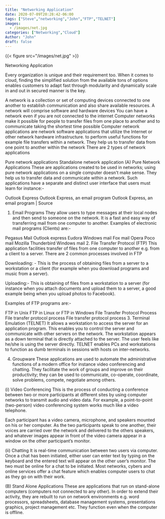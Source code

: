 ```yaml
---
title: "Networking Application"
date: 2020-07-09T20:28:42-06:00
tags: ["Steve","networking","John","FTP","TELNET"]
images:
  - /images/net.jpg
categories: ["Networking","Cloud"]
Author: "John"
draft: false
---
```


{{< figure src="/images/net.jpg" >}}

Networking Application

Every organization is unique and their requirement too. When it comes to cloud, finding the simplified solution from the available tons of options enables customers to adapt fast through modularity and dynamically scale in and out in secured manner is the key.

A network is a collection or set of computing devices connected to one another to establish communication and also share available resources. A network will comprise software and hardware devices You can have a network even if you are not connected to the internet Computer networks make it possible for people to transfer files from one place to another and to communicate taking the shortest time possible
Computer network applications are network software applications that utilize the Internet or other network hardware infrastructure. to perform useful functions for example file transfers within a network. They help us to transfer data from one point to another within the network
There are 2 types of network applications

Pure network applications
Standalone network application
(A) Pure Network Applications
These are applications created to be used in networks; using pure network applications on a single computer doesn't make sense. They help us to transfer data and communicate within a network. Such applications have a separate and distinct user interface that users must learn for instance:-

Outlook Express
Outlook Express, an email program
Outlook Express, an email program | Source
1. Email Programs
They allow users to type messages at their local nodes and then send to someone on the network. It is a fast and easy way of transferring mail from one computer to another. Examples of electronic mail programs (Clients) are:-

Pegasus Mail
Outlook express
Eudora Windows mail
Fox mail
Opera
Poco mail
Mozilla Thunderbird
Windows mail
2. File Transfer Protocol (FTP)
This application facilities transfer of files from one computer to another e.g. from a client to a server. There are 2 common processes involved in FTP

Downloading: - This is the process of obtaining files from a server to a workstation or a client (for example when you download programs and music from a server).

Uploading:- This is obtaining of files from a workstation to a server (for instance when you attach documents and upload them to a server, a good example being when you upload photos to Facebook).

Examples of FTP programs are:-

FTP in Unix
FTP in Linux or
FTP in Windows
File Transfer Protocol Process
File transfer protocol process
File transfer protocol process
3. Terminal Emulation (TELNET)
It allows a workstation to access the server for an application program. This enables you to control the server and communicate with other servers on the network. The workstation appears as a down terminal that is directly attached to the server. The user feels like he/she is using the server directly. TELNET enables PCs and workstations to function as dumb terminals in sessions with hosts on inter-networks.

4. Groupware
These applications are used to automate the administrative functions of a modern office for instance video conferencing and chatting. They facilitate the work of groups and improve on their productivity; they can be used to communicate, co-operate, coordinate, solve problems, compete, negotiate among others.

(i) Video Conferencing
This is the process of conducting a conference between two or more participants at different sites by using computer networks to transmit audio and video data. For example, a point-to-point (two-person) video conferencing system works much like a video telephone.

Each participant has a video camera, microphone, and speakers mounted on his or her computer. As the two participants speak to one another, their voices are carried over the network and delivered to the others speakers, and whatever images appear in front of the video camera appear in a window on the other participant’s monitor.

(ii) Chatting
It is real-time communication between two users via computer. Once a chat has been initiated, either user can enter text by typing on the keyboard and the entered text will appear on the other user’s monitor. The two must be online for a chat to be initiated. Most networks, cybers and online services offer a chat feature which enables computer users to chat as they go on with their work.

(B) Stand Alone Applications
These are applications that run on stand-alone computers (computers not connected to any other). In order to extend their activity, they are rebuilt to run on network environments e.g. word processors, spreadsheets, database management systems, presentations graphics, project management etc. They function even when the computer is offline.

